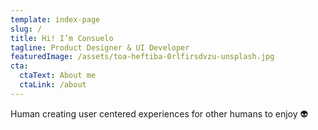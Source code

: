 ```yaml
---
template: index-page
slug: /
title: Hi! I’m Consuelo
tagline: Product Designer & UI Developer
featuredImage: /assets/toa-heftiba-0rlfirsdvzu-unsplash.jpg
cta:
  ctaText: About me
  ctaLink: /about
---
```

Human creating user centered experiences for other humans to enjoy 👽